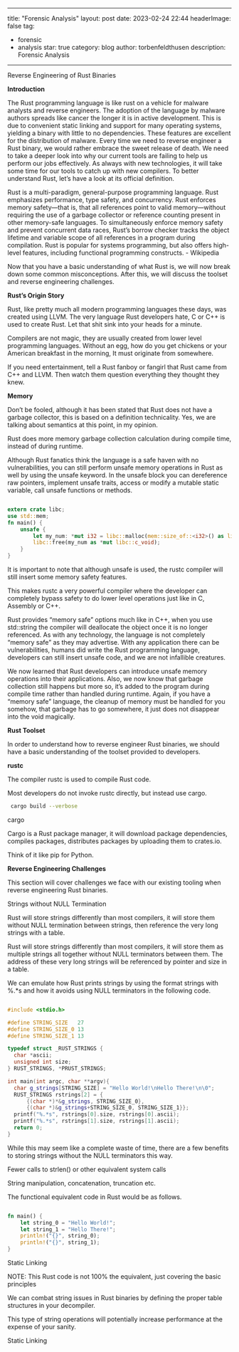 
---
title: "Forensic Analysis"
layout: post
date: 2023-02-24 22:44
headerImage: false
tag:
- forensic
- analysis
star: true
category: blog
author: torbenfeldthusen
description: Forensic Analysis
---



Reverse Engineering of Rust Binaries


**Introduction**

The Rust programming language is like rust on a vehicle for malware analysts and reverse engineers. The adoption of the language by malware authors spreads like cancer the longer it is in active development. This is due to convenient static linking and support for many operating systems, yielding a binary with little to no dependencies. These features are excellent for the distribution of malware. Every time we need to reverse engineer a Rust binary, we would rather embrace the sweet release of death. We need to take a deeper look into why our current tools are failing to help us perform our jobs effectively. As always with new technologies, it will take some time for our tools to catch up with new compilers. To better understand Rust, let’s have a look at its official definition.

Rust is a multi-paradigm, general-purpose programming language. Rust emphasizes performance, type safety, and concurrency. Rust enforces memory safety—that is, that all references point to valid memory—without requiring the use of a garbage collector or reference counting present in other memory-safe languages. To simultaneously enforce memory safety and prevent concurrent data races, Rust’s borrow checker tracks the object lifetime and variable scope of all references in a program during compilation. Rust is popular for systems programming, but also offers high-level features, including functional programming constructs. - Wikipedia

Now that you have a basic understanding of what Rust is, we will now break down some common misconceptions. After this, we will discuss the toolset and reverse engineering challenges.

**Rust’s Origin Story**

Rust, like pretty much all modern programming languages these days, was created using LLVM. The very language Rust developers hate, C or C++ is used to create Rust. Let that shit sink into your heads for a minute.



Compilers are not magic, they are usually created from lower level programming languages. Without an egg, how do you get chickens or your American breakfast in the morning, It must originate from somewhere.

If you need entertainment, tell a Rust fanboy or fangirl that Rust came from C++ and LLVM. Then watch them question everything they thought they knew. 

**Memory**

Don’t be fooled, although it has been stated that Rust does not have a garbage collector, this is based on a definition technicality. Yes, we are talking about semantics at this point, in my opinion. 

Rust does more memory garbage collection calculation during compile time, instead of during runtime.



Although Rust fanatics think the language is a safe haven with no vulnerabilities, you can still perform unsafe memory operations in Rust as well by using the unsafe keyword. In the unsafe block you can dereference raw pointers, implement unsafe traits, access or modify a mutable static variable, call unsafe functions or methods.

```rust

extern crate libc; 
use std::mem;
fn main() {
    unsafe {
        let my_num: *mut i32 = libc::malloc(mem::size_of::<i32>() as libc::size_t) as *mut i32;
        libc::free(my_num as *mut libc::c_void);
    }
}

```

It is important to note that although unsafe is used, the rustc compiler will still insert some memory safety features.

This makes rustc a very powerful compiler where the developer can completely bypass safety to do lower level operations just like in C, Assembly or C++.

Rust provides “memory safe” options much like in C++, when you use std::string the compiler will deallocate the object once it is no longer referenced. As with any technology, the language is not completely “memory safe” as they may advertise. With any application there can be vulnerabilities, humans did write the Rust programming language, developers can still insert unsafe code, and we are not infallible creatures.



We now learned that Rust developers can introduce unsafe memory operations into their applications. Also, we now know that garbage collection still happens but more so, it’s added to the program during compile time rather than handled during runtime. Again, if you have a “memory safe” language, the cleanup of memory must be handled for you somehow, that garbage has to go somewhere, it just does not disappear into the void magically.

**Rust Toolset**

In order to understand how to reverse engineer Rust binaries, we should have a basic understanding of the toolset provided to developers.

**rustc**

The compiler rustc is used to compile Rust code.

Most developers do not invoke rustc directly, but instead use cargo.

```bash
 cargo build --verbose 
```
cargo

Cargo is a Rust package manager, it will download package dependencies, compiles packages, distributes packages by uploading them to crates.io.

Think of it like pip for Python.

**Reverse Engineering Challenges**

This section will cover challenges we face with our existing tooling when reverse engineering Rust binaries.

Strings without NULL Termination

Rust will store strings differently than most compilers, it will store them without NULL termination between strings, then reference the very long strings with a table.

Rust will store strings differently than most compilers, it will store them as multiple strings all together without NULL terminators between them. The address of these very long strings will be referenced by pointer and size in a table.

We can emulate how Rust prints strings by using the format strings with %.*s and how it avoids using NULL terminators in the following code.


```cpp

#include <stdio.h>

#define STRING_SIZE   27
#define STRING_SIZE_0 13
#define STRING_SIZE_1 13

typedef struct _RUST_STRINGS {
  char *ascii;
  unsigned int size;
} RUST_STRINGS, *PRUST_STRINGS;

int main(int argc, char **argv){
  char g_strings[STRING_SIZE] = "Hello World!\nHello There!\n\0";
  RUST_STRINGS rstrings[2] = {
	  {(char *)*&g_strings, STRING_SIZE_0},
	  {(char *)&g_strings+STRING_SIZE_0, STRING_SIZE_1}};
  printf("%.*s", rstrings[0].size, rstrings[0].ascii);
  printf("%.*s", rstrings[1].size, rstrings[1].ascii);
  return 0;
}

```
 

While this may seem like a complete waste of time, there are a few benefits to storing strings without the NULL terminators this way.

Fewer calls to strlen() or other equivalent system calls

String manipulation, concatenation, truncation etc.

The functional equivalent code in Rust would be as follows.


```rust

fn main() {
	let string_0 = "Hello World!";
	let string_1 = "Hello There!";
    println!("{}", string_0);
    println!("{}", string_1);
}

```

Static Linking





 



NOTE: This Rust code is not 100% the equivalent, just covering the basic principles

We can combat string issues in Rust binaries by defining the proper table structures in your decompiler.

This type of string operations will potentially increase performance at the expense of your sanity.

Static Linking




